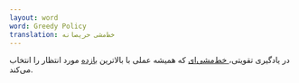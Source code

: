 ```yaml
---
layout: word
word: Greedy Policy
translation: خط‌مشی حریصانه
---
```


در یادگیری تقویتی،[ خط‌مشی‌ای](/p/policy) که همیشه عملی با بالاترین [بازده](/r/return) مورد انتظار را انتخاب می‌کند.

